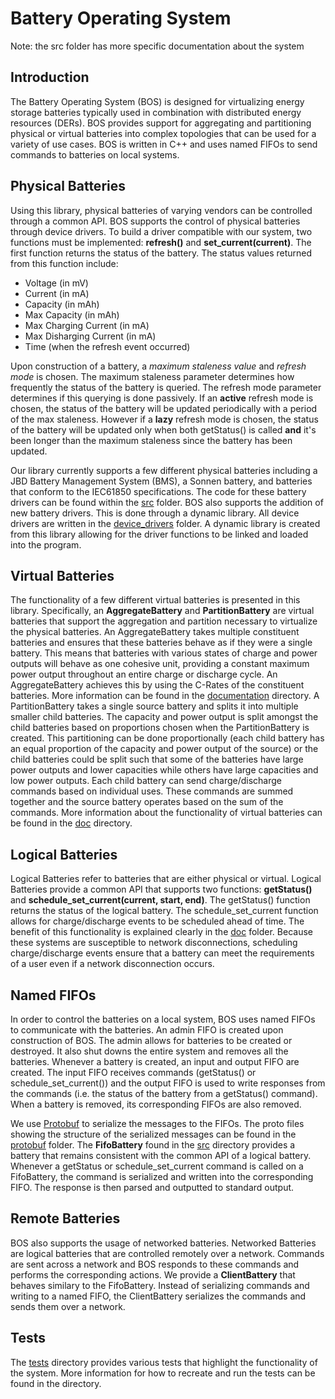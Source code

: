 Battery Operating System
==================================

Note: the src folder has more specific documentation about the system

Introduction
------------

The Battery Operating System (BOS) is designed for virtualizing energy storage batteries typically 
used in combination with distributed energy resources (DERs). BOS provides support for aggregating 
and partitioning physical or virtual batteries into complex topologies that can be used for a variety 
of use cases. BOS is written in C++ and uses named FIFOs to send commands to batteries on local systems.

Physical Batteries
------------------

Using this library, physical batteries of varying vendors can be controlled through a common API. BOS 
supports the control of physical batteries through device drivers. To build a driver compatible with our system,
two functions must be implemented: **refresh()** and **set_current(current)**. The first function returns 
the status of the battery. The status values returned from this function include: 

- Voltage  (in mV) 
- Current  (in mA)
- Capacity (in mAh)
- Max Capacity (in mAh)
- Max Charging Current (in mA)
- Max Disharging Current (in mA)
- Time (when the refresh event occurred)

Upon construction of a battery, a _maximum staleness value_ and _refresh mode_ is chosen. The maximum staleness 
parameter determines how frequently the status of the battery is queried. The refresh mode parameter determines 
if this querying is done passively. If an **active** refresh mode is chosen, the status of the battery will be 
updated periodically with a period of the max staleness. However if a **lazy** refresh mode is chosen, the status
of the battery will be updated only when both getStatus() is called **and** it's been longer than the maximum 
staleness since the battery has been updated.   

Our library currently supports a few different physical batteries including a JBD Battery Management System (BMS),
a Sonnen battery, and batteries that conform to the IEC61850 specifications. The code for these battery drivers can 
be found within the [src][src] folder. BOS also supports the addition of new battery drivers. This is done through a 
dynamic library. All device drivers are written in the [device\_drivers][drivers] folder. A dynamic library is created 
from this library allowing for the driver functions to be linked and loaded into the program. 

Virtual Batteries
------------------

The functionality of a few different virtual batteries is presented in this library. Specifically, an **AggregateBattery**
and **PartitionBattery** are virtual batteries that support the aggregation and partition necessary to virtualize the physical 
batteries. An AggregateBattery takes multiple constituent batteries and ensures that these batteries behave as if they were a
single battery. This means that batteries with various states of charge and power outputs will behave as one cohesive unit, 
providing a constant maximum power output throughout an entire charge or discharge cycle. An AggregateBattery achieves this by 
using the C-Rates of the constituent batteries. More information can be found in the [documentation][doc] directory. A
PartitionBattery takes a single source battery and splits it into multiple smaller child batteries. The capacity and power 
output is split amongst the child batteries based on proportions chosen when the PartitionBattery is created. This partitioning 
can be done proportionally (each child battery has an equal proportion of the capacity and power output of the source) or 
the child batteries could be split such that some of the batteries have large power outputs and lower capacities while others 
have large capacities and low power outputs. Each child battery can send charge/discharge commands based on individual uses.
These commands are summed together and the source battery operates based on the sum of the commands. More information about 
the functionality of virtual batteries can be found in the [doc] directory.


Logical Batteries
------------------

Logical Batteries refer to batteries that are either physical or virtual. Logical Batteries provide a common API that supports
two functions: **getStatus()** and **schedule_set_current(current, start, end)**. The getStatus() function returns the status 
of the logical battery. The schedule\_set\_current function allows for charge/discharge events to be scheduled ahead of time. 
The benefit of this functionality is explained clearly in the [doc] folder. Because these systems are susceptible to network 
disconnections, scheduling charge/discharge events ensure that a battery can meet the requirements of a user even if a network
disconnection occurs. 


Named FIFOs
-----------

In order to control the batteries on a local system, BOS uses named FIFOs to communicate with the batteries. An admin FIFO is 
created upon construction of BOS. The admin allows for batteries to be created or destroyed. It also shut downs the entire system
and removes all the batteries. Whenever a battery is created, an input and output FIFO are created. The input FIFO receives commands
(getStatus() or schedule\_set\_current()) and the output FIFO is used to write responses from the commands (i.e. the status of the 
battery from a getStatus() command). When a battery is removed, its corresponding FIFOs are also removed. 

We use [Protobuf][proto] to serialize the messages to the FIFOs. The proto files showing the structure of the serialized messages 
can be found in the [protobuf][protobuf] folder. The **FifoBattery** found in the [src] directory provides a battery that remains
consistent with the common API of a logical battery. Whenever a getStatus or schedule\_set\_current command is called on a FifoBattery,
the command is serialized and written into the corresponding FIFO. The response is then parsed and outputted to standard output. 


Remote Batteries
------------------

BOS also supports the usage of networked batteries. Networked Batteries are logical batteries that are controlled remotely over a network.
Commands are sent across a network and BOS responds to these commands and performs the corresponding actions. We provide a **ClientBattery**
that behaves similary to the FifoBattery. Instead of serializing commands and writing to a named FIFO, the ClientBattery serializes the
commands and sends them over a network. 


Tests
------------------

The [tests][tests] directory provides various tests that highlight the functionality of the system. More information for how to recreate 
and run the tests can be found in the directory.

[src]: https://github.com/Stanford-New-Energy-Systems/BatteryOS/tree/bos_rewrite/bos_rewrite/src/device_drivers
[drivers]: https://github.com/Stanford-New-Energy-Systems/BatteryOS/tree/bos_rewrite/bos_rewrite/src/device_drivers
[doc]: https://github.com/Stanford-New-Energy-Systems/BatteryOS/tree/bos_rewrite/bos_rewrite/doc
[proto]: https://developers.google.com/protocol-buffers
[protobuf]: https://github.com/Stanford-New-Energy-Systems/BatteryOS/tree/bos_rewrite/bos_rewrite/protobuf
[tests]: https://github.com/Stanford-New-Energy-Systems/BatteryOS/tree/bos_rewrite/bos_rewrite/tests
